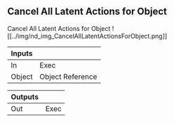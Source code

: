 ## Cancel All Latent Actions for Object
Cancel All Latent Actions for Object
![[../img/nd_img_CancelAllLatentActionsForObject.png]]

|Inputs||
|--|--|
| In | Exec |
| Object | Object Reference |

|Outputs||
|--|--|
| Out | Exec |
